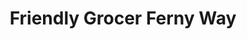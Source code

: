 ---
title: "Friendly Grocer Ferny Way"
url: /brisbane/friendly-grocer-ferny-way/
shop: supermarket
---